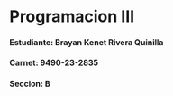 # Programacion III
#### Estudiante: Brayan Kenet Rivera Quinilla 
#### Carnet: 9490-23-2835
#### Seccion: B
